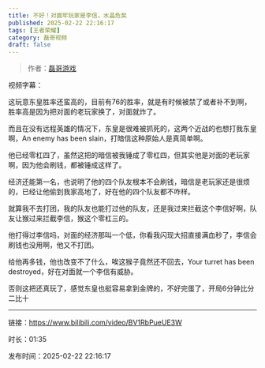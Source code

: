 ```yaml
---
title: 不好！对面牢玩家是李信，水晶危矣
published: 2025-02-22 22:16:17
tags: [王者荣耀]
category: 磊哥视频
draft: false
---
```



> 作者：[磊哥游戏](https://space.bilibili.com/268941858?spm_id_from=333.788.upinfo.head.click)

视频字幕：

这玩意东皇胜率还蛮高的，目前有76的胜率，就是有时候被禁了或者补不到啊，胜率高是因为把对面的老玩家换了，对面就炸了。

而且在没有远程英雄的情况下，东皇是很难被抓死的，这两个近战的也想打我东皇啊，An enemy has been slain，打暗信这种原始人是真简单啊。

他已经零杠四了，虽然这把的暗信被我锤成了零杠四，但其实他是对面的老玩家啊，因为他会刷钱，都被锤成这样了。

经济还能第一名，也说明了他的四个队友根本不会刷钱，暗信是老玩家还是很烦的，已经让他偷到我家高地了，好在他的四个队友都不咋样。

就算我不去打团，我的队友也能打过他的队友，还是我过来拦截这个李信好啊，队友让猴过来拦截李信，猴这个零杠三的。

他打得过李信吗，对面的经济那叫一个低，你看我闪现大招直接满血秒了，李信会刷钱也没用啊，他又不打团。

给他再多钱，他也改变不了什么，唉这猴子竟然还不回去，Your turret has been destroyed，好在对面就一个李信有威胁。

否则这把还真玩了，感觉东皇也挺容易拿到金牌的，不好完蛋了，开局6分钟比分二比十

---

链接：https://www.bilibili.com/video/BV1RbPueUE3W

时长：01:35

发布时间：2025-02-22 22:16:17

